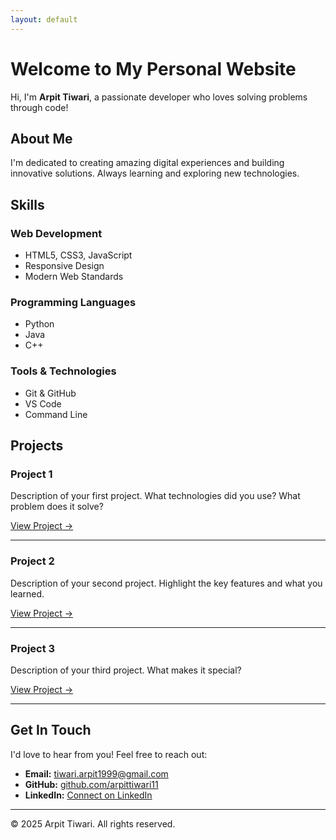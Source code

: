 ```yaml
---
layout: default
---
```


# Welcome to My Personal Website

Hi, I'm **Arpit Tiwari**, a passionate developer who loves solving problems through code!

## About Me

I'm dedicated to creating amazing digital experiences and building innovative solutions. Always learning and exploring new technologies.

## Skills

### Web Development
- HTML5, CSS3, JavaScript
- Responsive Design
- Modern Web Standards

### Programming Languages
- Python
- Java
- C++

### Tools & Technologies
- Git & GitHub
- VS Code
- Command Line

## Projects

### Project 1
Description of your first project. What technologies did you use? What problem does it solve?

[View Project →](#)

---

### Project 2
Description of your second project. Highlight the key features and what you learned.

[View Project →](#)

---

### Project 3
Description of your third project. What makes it special?

[View Project →](#)

---

## Get In Touch

I'd love to hear from you! Feel free to reach out:

- **Email:** [tiwari.arpit1999@gmail.com](mailto:tiwari.arpit1999@gmail.com)
- **GitHub:** [github.com/arpittiwari11](https://github.com/arpittiwari11)
- **LinkedIn:** [Connect on LinkedIn](https://www.linkedin.com/in/arpit-tiwari-25a4441b0/)

---

© 2025 Arpit Tiwari. All rights reserved.

